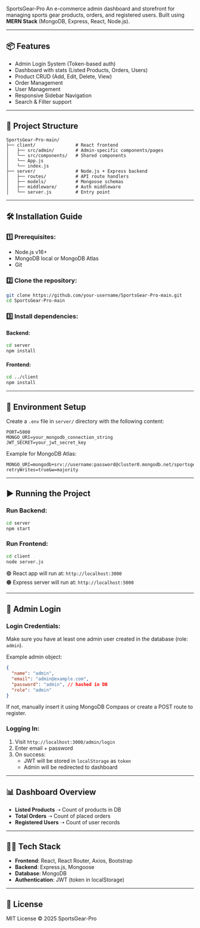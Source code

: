 
SportsGear-Pro
An e-commerce admin dashboard and storefront for managing sports gear products, orders, and registered users. Built using **MERN Stack** (MongoDB, Express, React, Node.js).

---

## 📦 Features
- Admin Login System (Token-based auth)
- Dashboard with stats (Listed Products, Orders, Users)
- Product CRUD (Add, Edit, Delete, View)
- Order Management
- User Management
- Responsive Sidebar Navigation
- Search & Filter support

---

## 🚀 Project Structure

```
SportsGear-Pro-main/
├── client/               # React frontend
│   ├── src/admin/        # Admin-specific components/pages
│   └── src/components/   # Shared components
│   └── App.js
│   └── index.js
├── server/               # Node.js + Express backend
│   ├── routes/           # API route handlers
│   ├── models/           # Mongoose schemas
│   ├── middleware/       # Auth middleware
│   └── server.js         # Entry point
```

---

## 🛠️ Installation Guide

### 1️⃣ Prerequisites:
- Node.js v16+
- MongoDB local or MongoDB Atlas
- Git

### 2️⃣ Clone the repository:
```bash
git clone https://github.com/your-username/SportsGear-Pro-main.git
cd SportsGear-Pro-main
```

### 3️⃣ Install dependencies:

#### Backend:
```bash
cd server
npm install
```

#### Frontend:
```bash
cd ../client
npm install
```

---

## 🔐 Environment Setup

Create a `.env` file in `server/` directory with the following content:

```env
PORT=5000
MONGO_URI=your_mongodb_connection_string
JWT_SECRET=your_jwt_secret_key
```

Example for MongoDB Atlas:
```
MONGO_URI=mongodb+srv://username:password@cluster0.mongodb.net/sportsgear?retryWrites=true&w=majority
```

---

## ▶️ Running the Project

### Run Backend:
```bash
cd server
npm start
```

### Run Frontend:
```bash
cd client
node server.js
```

🟢 React app will run at: `http://localhost:3000`  
🟠 Express server will run at: `http://localhost:5000`

---

## 🔑 Admin Login

### Login Credentials:
Make sure you have at least one admin user created in the database (role: `admin`).

Example admin object:
```json
{
  "name": "admin",
  "email": "admin@example.com",
  "password": "admin", // hashed in DB
  "role": "admin"
}
```

If not, manually insert it using MongoDB Compass or create a POST route to register.

### Logging In:

1. Visit `http://localhost:3000/admin/login`
2. Enter email + password
3. On success:
   - JWT will be stored in `localStorage` as `token`
   - Admin will be redirected to dashboard

---

## 📊 Dashboard Overview

- **Listed Products** ➝ Count of products in DB
- **Total Orders** ➝ Count of placed orders
- **Registered Users** ➝ Count of user records

---

## 👩‍💻 Tech Stack
- **Frontend**: React, React Router, Axios, Bootstrap
- **Backend**: Express.js, Mongoose
- **Database**: MongoDB
- **Authentication**: JWT (token in localStorage)

---

## 📜 License

MIT License © 2025 SportsGear-Pro
